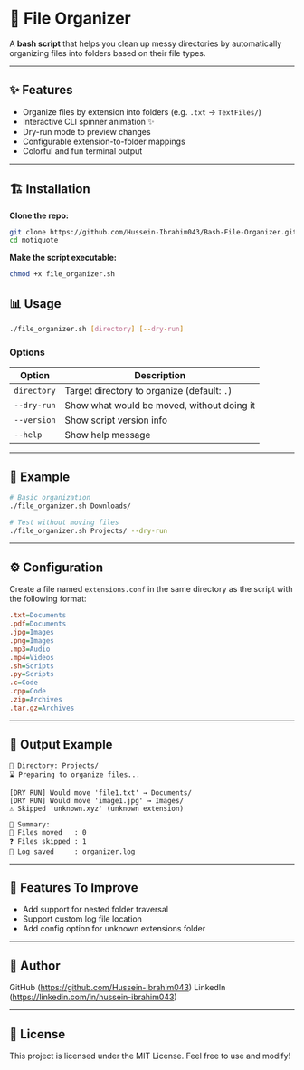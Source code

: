 # 📂 File Organizer

A **bash script** that helps you clean up messy directories by automatically organizing files into folders based on their file types.

---

## ✨ Features

- Organize files by extension into folders (e.g. `.txt` → `TextFiles/`)
- Interactive CLI spinner animation ✨
- Dry-run mode to preview changes
- Configurable extension-to-folder mappings
- Colorful and fun terminal output

---
## 🏗️ Installation

**Clone the repo:**
```bash
git clone https://github.com/Hussein-Ibrahim043/Bash-File-Organizer.git
cd motiquote
```

**Make the script executable:**
```bash
chmod +x file_organizer.sh
```

## 📊 Usage

```bash
./file_organizer.sh [directory] [--dry-run]
```

### Options

| Option      | Description                                 |
| ----------- | ------------------------------------------- |
| `directory` | Target directory to organize (default: `.`) |
| `--dry-run` | Show what would be moved, without doing it  |
| `--version` | Show script version info                    |
| `--help`    | Show help message                           |

---

## 📁 Example

```bash
# Basic organization
./file_organizer.sh Downloads/

# Test without moving files
./file_organizer.sh Projects/ --dry-run
```

---

## ⚙️ Configuration

Create a file named `extensions.conf` in the same directory as the script with the following format:

```ini
.txt=Documents
.pdf=Documents
.jpg=Images
.png=Images
.mp3=Audio
.mp4=Videos
.sh=Scripts
.py=Scripts
.c=Code
.cpp=Code
.zip=Archives
.tar.gz=Archives
```

---

## 📸 Output Example

```text
🏡 Directory: Projects/
⌛ Preparing to organize files...

[DRY RUN] Would move 'file1.txt' → Documents/
[DRY RUN] Would move 'image1.jpg' → Images/
⚠️ Skipped 'unknown.xyz' (unknown extension)

🌟 Summary:
📁 Files moved   : 0
❓ Files skipped : 1
📑 Log saved     : organizer.log
```

---

## 🚀 Features To Improve

- Add support for nested folder traversal
- Support custom log file location
- Add config option for unknown extensions folder

---

## 💪 Author

GitHub (https://github.com/Hussein-Ibrahim043)
LinkedIn (https://linkedin.com/in/hussein-ibrahim043)

---

## 💾 License

This project is licensed under the MIT License. Feel free to use and modify!

